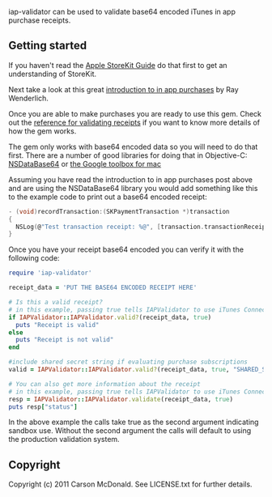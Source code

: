 iap-validator can be used to validate base64 encoded iTunes in app purchase receipts.

## Getting started

If you haven't read the [Apple StoreKit Guide](http://developer.apple.com/library/mac/#documentation/NetworkingInternet/Conceptual/StoreKitGuide/Introduction/Introduction.html) do that first to get an understanding of StoreKit.

Next take a look at this great [introduction to in app purchases](http://www.raywenderlich.com/2797/introduction-to-in-app-purchases) by Ray Wenderlich.

Once you are able to make purchases you are ready to use this gem. Check out the [reference for validating receipts](http://developer.apple.com/library/ios/#documentation/NetworkingInternet/Conceptual/StoreKitGuide/VerifyingStoreReceipts/VerifyingStoreReceipts.html) if you want to know more details of how the gem works.

The gem only works with base64 encoded data so you will need to do that first. There are a number of good libraries for doing that in Objective-C: [NSDataBase64](https://github.com/reklis/NSDataBase64) or [the Google toolbox for mac](http://code.google.com/p/google-toolbox-for-mac/)

Assuming you have read the introduction to in app purchases post above and are using the NSDataBase64 library you would add something like this to the example code to print out a base64 encoded receipt:

``` C
- (void)recordTransaction:(SKPaymentTransaction *)transaction
{
  NSLog(@"Test transaction receipt: %@", [transaction.transactionReceipt base64EncodedString]);
}
```

Once you have your receipt base64 encoded you can verify it with the following code:

``` rb
require 'iap-validator'

receipt_data = 'PUT THE BASE64 ENCODED RECEIPT HERE'

# Is this a valid receipt?
# in this example, passing true tells IAPValidator to use iTunes Connect in production
if IAPValidator::IAPValidator.valid?(receipt_data, true)
  puts "Receipt is valid"
else
  puts "Receipt is not valid"
end

#include shared secret string if evaluating purchase subscriptions
valid = IAPValidator::IAPValidator.valid?(receipt_data, true, "SHARED_SECRET")

# You can also get more information about the receipt
# in this example, passing true tells IAPValidator to use iTunes Connect in production
resp = IAPValidator::IAPValidator.validate(receipt_data, true)
puts resp["status"]
```

In the above example the calls take true as the second argument indicating sandbox use. Without the second argument the calls will default to using the production validation system.

## Copyright

Copyright (c) 2011 Carson McDonald. See LICENSE.txt for further details.

